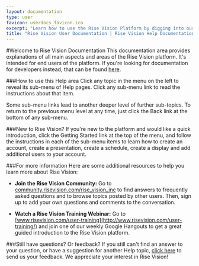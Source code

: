 ```yaml
---
layout: documentation
type: user
favicon: userdocs_favicon.ico
excerpt: "Learn how to use the Rise Vision Platform by digging into our extensive User Documentation"
title: "Rise Vision User Documentation | Rise Vision Help Documentation"
---
```


#Welcome to Rise Vision Documentation
This documentation area provides explanations of all main aspects and areas of the Rise Vision platform. It's intended for end users of the platform. If you're looking for documentation for developers instead, that can be found [here](http://help.stage.risevision.com/#/developer).

###How to use this Help area
Click any topic in the menu on the left to reveal its sub-menu of Help pages. Click any sub-menu link to read the instructions about that item. 

Some sub-menu links lead to another deeper level of further sub-topics. To return to the previous menu level at any time, just click the Back link at the bottom of any sub-menu.

###New to Rise Vision?
If you're new to the platform and would like a quick introduction, click the Getting Started link at the top of the menu, and follow the instructions in each of the sub-menu items to learn how to create an account, create a presentation, create a schedule, create a display and add additional users to your account.

###For more information
Here are some additional resources to help you learn more about Rise Vision:

- **Join the Rise Vision Community:** Go to [community.risevision.com/rise_vision_inc](https://community.risevision.com/rise_vision_inc) to find answers to  frequently asked questions and to browse topics posted by other users. Then, sign up to add your own questions and comments to the conversation.

- **Watch a Rise Vision Training Webinar:** Go to [www.risevision.com/user-training](http://www.risevision.com/user-training/) and join one of our weekly Google Hangouts to get a great guided introduction to the Rise Vision platform.

###Still have questions? Or feedback?
If you still can't find an answer to your question, or have a suggestion for another Help topic, [click here](http://www.risevision.com/about-us/#contact-us) to send us your feedback. We appreciate your interest in Rise Vision!